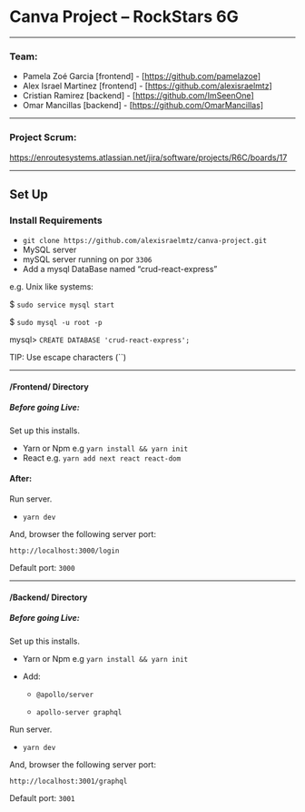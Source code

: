 # Canva Project – RockStars 6G 

---
### Team:
- Pamela Zoé Garcia [frontend] - [https://github.com/pamelazoe]
- Alex Israel Martinez [frontend] - [https://github.com/alexisraelmtz]
- Cristian Ramirez [backend] - [https://github.com/ImSeenOne]
- Omar Mancillas [backend] - [https://github.com/OmarMancillas]
---

### Project Scrum:

https://enroutesystems.atlassian.net/jira/software/projects/R6C/boards/17

---

## Set Up

### Install Requirements
- `git clone https://github.com/alexisraelmtz/canva-project.git`
- MySQL server
- mySQL server running on por `3306`
- Add a mysql DataBase named “crud-react-express”

e.g. Unix like systems:

  $ `sudo service mysql start`
  
  $ `sudo mysql -u root -p`
  
  mysql> `CREATE DATABASE 'crud-react-express';`
  
  TIP: Use escape characters (``)

----

#### /Frontend/ Directory
##### Before going Live:
Set up this installs.
- Yarn or Npm e.g `yarn install && yarn init`
- React e.g. `yarn add next react react-dom`

#### After:
Run server.
- `yarn dev`

And, browser the following server port:

  `http://localhost:3000/login`
  
Default port: `3000`

----

#### /Backend/ Directory
##### Before going Live:
Set up this installs.
- Yarn or Npm e.g `yarn install && yarn init`
- Add:
  
  * `@apollo/server`
  
  * `apollo-server graphql`

Run server.
- `yarn dev`

And, browser the following server port: 

  `http://localhost:3001/graphql`
  
Default port: `3001`
